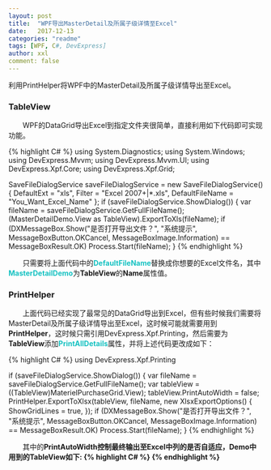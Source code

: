 ```yaml
---
layout: post
title:  "WPF导出MasterDetail及所属子级详情至Excel"
date:   2017-12-13
categories: "readme"
tags: [WPF, C#, DevExpress]
author: xxl
comment: false
---
```

利用PrintHelper将WPF中的MasterDetail及所属子级详情导出至Excel。

### TableView
<p style="text-indent: 2em">WPF的DataGrid导出Excel到指定文件夹很简单，直接利用如下代码即可实现功能。</p>
{% highlight C# %}
using System.Diagnostics;
using System.Windows;
using DevExpress.Mvvm;
using DevExpress.Mvvm.UI;
using DevExpress.Xpf.Core;
using DevExpress.Xpf.Grid;  

SaveFileDialogService saveFileDialogService = new SaveFileDialogService()
{
    DefaultExt = "xls",
    Filter = "Excel 2007+|*.xls",
    DefaultFileName = "You_Want_Excel_Name"
};
if (saveFileDialogService.ShowDialog())
{
    var fileName = saveFileDialogService.GetFullFileName();
    (MasterDetailDemo.View as TableView).ExportToXls(fileName);
    if (DXMessageBox.Show("是否打开导出文件？", "系统提示", 
                         MessageBoxButton.OKCancel, MessageBoxImage.Information)
                         == MessageBoxResult.OK)
        Process.Start(fileName);
}
{% endhighlight %}
<p style="text-indent: 2em">只需要将上面代码中的<span style="color:#16c2c2;font-weight:bold;">DefaultFileName</span>替换成你想要的Excel文件名，其中<span style="color:#16c2c2;font-weight:bold;">MasterDetailDemo</span>为<span style="font-weight:bold;">TableView</span>的<span style="font-weight:bold">Name</span>属性值。</p>

### PrintHelper
<p style="text-indent: 2em">上面代码已经实现了最常见的DataGrid导出到Excel，但有些时候我们需要将MasterDetail及所属子级详情导出至Excel，这时候可能就需要用到<span style="font-weight:bold">PrintHelper</span>，这时候只需引用DevExpress.Xpf.Printing，然后需要为<span style="font-weight:bold">TableView</span>添加<span style="color:#16c2c2;font-weight:bold;">PrintAllDetails</span>属性，并将上述代码更改成如下：</p>
{% highlight C# %}
using DevExpress.Xpf.Printing

if (saveFileDialogService.ShowDialog())
{
    var fileName = saveFileDialogService.GetFullFileName();
    var tableView = ((TableView)MaterielPurchaseGrid.View); 
    tableView.PrintAutoWidth = false; 
    PrintHelper.ExportToXlsx(tableView, fileName,
                            new XlsxExportOptions() {
                              ShowGridLines = true,
                            }); 
    if (DXMessageBox.Show("是否打开导出文件？", "系统提示",
                         MessageBoxButton.OKCancel, MessageBoxImage.Information) == MessageBoxResult.OK)
        Process.Start(fileName);
}
{% endhighlight %} 
<p style="text-indent: 2em">其中的<span style="font-weight:bold">PrintAutoWidth<span>控制最终输出至Excel中列的是否自适应，Demo中用到的<span style="font-weight:bold">TableView</span>如下:
{% highlight C# %}
 <dxg:TableView Name="MasterDetailDemo" PrintAllDetails="True"></dxg:GridControl.View>
{% endhighlight %} 